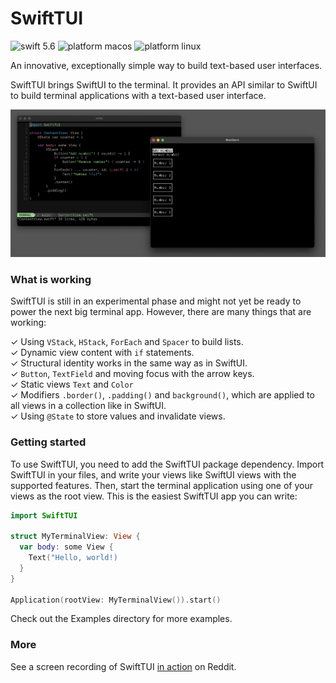 # SwiftTUI

![swift 5.6](https://user-images.githubusercontent.com/13484323/184016525-cb42a72c-1e2e-4d8d-8777-e7481386377c.svg)
![platform macos](https://user-images.githubusercontent.com/13484323/184016156-817e14dc-24b5-4b46-a4d4-0de9391a37a4.svg)
![platform linux](https://user-images.githubusercontent.com/13484323/184016263-afa5dd0c-8d9a-4fba-91fe-23e892d64cca.svg)

An innovative, exceptionally simple way to build text-based user interfaces.

SwiftTUI brings SwiftUI to the terminal. It provides an API similar to SwiftUI to build terminal applications with a text-based user interface.

![](screenshot.png)

### What is working

SwiftTUI is still in an experimental phase and might not yet be ready to power the next big terminal app. However, there are many things that are working:

✓ Using `VStack`, `HStack`, `ForEach` and `Spacer` to build lists.<br>
✓ Dynamic view content with `if` statements.<br>
✓ Structural identity works in the same way as in SwiftUI.<br>
✓ `Button`, `TextField` and moving focus with the arrow keys.<br>
✓ Static views `Text` and `Color`<br>
✓ Modifiers `.border()`, `.padding()` and `background()`, which are applied to all views in a collection like in SwiftUI.<br>
✓ Using `@State` to store values and invalidate views.

### Getting started

To use SwiftTUI, you need to add the SwiftTUI package dependency. Import SwiftTUI in your files, and write your views like SwiftUI views with the supported features. Then, start the terminal application using one of your views as the root view. This is the easiest SwiftTUI app you can write:

```swift
import SwiftTUI

struct MyTerminalView: View {
  var body: some View {
    Text("Hello, world!)
  }
}

Application(rootView: MyTerminalView()).start()
```

Check out the Examples directory for more examples.

### More

See a screen recording of SwiftTUI [in action](https://www.reddit.com/r/SwiftUI/comments/wlabyn/im_making_a_version_of_swiftui_for_terminal/) on Reddit.
